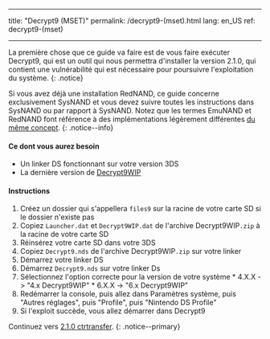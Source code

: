 * * *

title: "Decrypt9 (MSET)" permalink: /decrypt9-(mset).html lang: en_US ref: decrypt9-(mset)

* * *

La première chose que ce guide va faire est de vous faire exécuter Decrypt9, qui est un outil qui nous permettra d'installer la version 2.1.0, qui contient une vulnérabilité qui est nécessaire pour poursuivre l'exploitation du système. {: .notice}

Si vous avez déjà une installation RedNAND, ce guide concerne exclusivement SysNAND et vous devez suivre toutes les instructions dans SysNAND ou par rapport à SysNAND. Notez que les termes EmuNAND et RedNAND font référence à des implémentations légèrement différentes [du même concept](http://3dbrew.org/wiki/NAND_Redirection). {: .notice--info}

#### Ce dont vous aurez besoin

* Un linker DS fonctionnant sur votre version 3DS
* La dernière version de [Decrypt9WIP](https://github.com/d0k3/Decrypt9WIP/releases/)

#### Instructions

  1. Créez un dossier qui s'appellera `files9` sur la racine de votre carte SD si le dossier n'existe pas
  2. Copiez `Launcher.dat` et `Decrypt9WIP.dat` de l'archive Decrypt9WIP`.zip` à la racine de votre carte SD
  3. Réinsérez votre carte SD dans votre 3DS
  4. Copiez `Decrypt9.nds` de l'archive Decrypt9WIP`.zip` sur votre linker
  5. Démarrez votre linker DS
  6. Démarrez `Decrypt9.nds` sur votre linker Ds
  7. Sélectionnez l'option correcte pour la version de votre système 
    * 4.X.X -> "4.x Decrypt9WIP"
    * 6.X.X -> "6.x Decrypt9WIP"
  8. Redémarrer la console, puis allez dans Paramètres système, puis "Autres réglages", puis "Profile", puis "Nintendo DS Profile"
  9. Si l'exploit succède, vous allez démarrer dans Decrypt9

Continuez vers [2.1.0 ctrtransfer](2.1.0-ctrtransfer). {: .notice--primary}